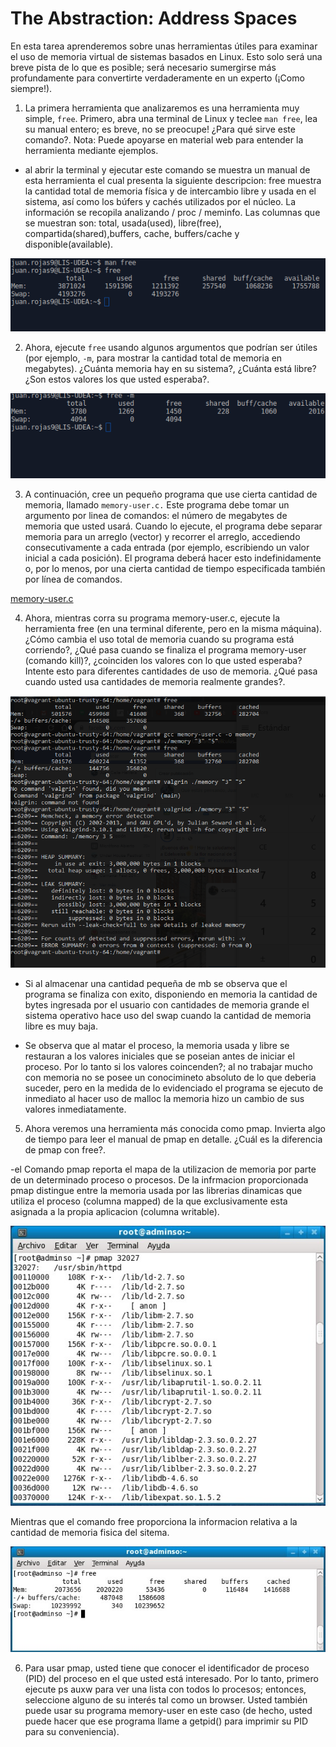 # The Abstraction: Address Spaces #

En esta tarea aprenderemos sobre unas herramientas útiles para examinar el uso de memoria virtual de sistemas basados en Linux. 
Esto solo será una breve pista de lo que es posible; será necesario sumergirse más profundamente para convertirte verdaderamente 
en un experto (¡Como siempre!).

1. La primera herramienta que analizaremos es una herramienta muy simple, ``` free ```. Primero, abra una terminal de Linux y teclee ``` man free ```, lea su manual entero; es breve, no se preocupe! ¿Para qué sirve este comando?. Nota: Puede apoyarse en material web para entender la herramienta mediante ejemplos.

- al abrir la terminal y ejecutar este comando se muestra un manual de esta herramienta el cual presenta la siguiente descripcion: free muestra la cantidad total de memoria física y de intercambio libre y usada en el sistema, así como los búfers y cachés utilizados por el núcleo. La información se recopila analizando / proc / meminfo. Las columnas que se muestran son: total, usada(used), libre(free), compartida(shared),buffers, cache, buffers/cache y disponible(available).

![alt tag](https://github.com/juancr5/lab-address-spaces/blob/master/Respuestas/Imagenes/01%20Free.png)

2. Ahora, ejecute ```free``` usando algunos argumentos que podrían ser útiles (por ejemplo, ```-m```, para mostrar 
la cantidad total de memoria en megabytes). ¿Cuánta memoria hay en su sistema?, ¿Cuánta está libre? 
¿Son estos valores los que usted esperaba?.

![alt tag](https://github.com/juancr5/lab-address-spaces/blob/master/Respuestas/Imagenes/02%20free%20-m.png)

3. A continuación, cree un pequeño programa que use cierta cantidad de memoria, llamado ```memory-user.c.``` Este programa debe tomar un argumento por linea de comandos: el número de megabytes de memoria que usted usará. Cuando lo ejecute, el programa debe separar memoria para un arreglo (vector) y recorrer el arreglo, accediendo consecutivamente a cada entrada (por ejemplo, escribiendo un valor inicial a cada posición). El programa deberá hacer esto indefinidamente o, por lo menos, por una cierta cantidad de tiempo especificada también por línea de comandos.

[memory-user.c](https://github.com/juancr5/lab-address-spaces/blob/master/Respuestas/memory-user.c)

4. Ahora, mientras corra su programa memory-user.c, ejecute la herramienta free (en una terminal diferente, pero en la misma máquina). ¿Cómo cambia el uso total de memoria cuando su programa está corriendo?, ¿Qué pasa cuando se finaliza el programa memory-user (comando kill)?, ¿coinciden los valores con lo que usted esperaba? Intente esto para diferentes cantidades de uso de memoria. ¿Qué pasa cuando usted usa cantidades de memoria realmente grandes?.

![alt tag](https://github.com/juancr5/lab-address-spaces/blob/master/Respuestas/Imagenes/03%20memory-user.c.png)

- Si al almacenar una cantidad pequeña de mb se observa que el programa se finaliza con exito, disponiendo en memoria la cantidad de bytes ingresada por el usuario con cantidades de memoria grande el sistema operativo hace uso del swap cuando la cantidad de memoria libre es muy baja. 

- Se observa que al matar el proceso, la memoria usada y libre se restauran a los valores iniciales que se poseian antes de iniciar el proceso. Por lo tanto si los valores coincenden?; al no trabajar mucho con memoria no se posee un conocimineto absoluto de lo que deberia suceder, pero en la medida de lo evidenciado el programa se ejecuto de inmediato al hacer uso de malloc la memoria hizo un cambio de sus valores inmediatamente. 
 
5. Ahora veremos una herramienta más conocida como pmap. Invierta algo de tiempo para leer el manual de pmap en detalle. ¿Cuál es la diferencia de pmap con free?.

-el Comando pmap reporta el mapa de la utilizacion de memoria por parte de un determinado proceso o procesos. De la infrmacion proporcionada pmap distingue entre la memoria usada por las librerias dinamicas que utiliza el proceso (columna mapped) de la que exclusivamente esta asignada a la propia aplicacion (columna writable).

![alt tag](https://github.com/juancr5/lab-address-spaces/blob/master/Respuestas/Imagenes/04%20pmap%20example.jpg)

Mientras que el comando free proporciona la informacion relativa a la cantidad de memoria fisica del sitema.

![alt tag](https://github.com/juancr5/lab-address-spaces/blob/master/Respuestas/Imagenes/05%20free%20example.jpg)

6. Para usar pmap, usted tiene que conocer el identificador de proceso (PID) del proceso en el que usted está interesado. Por lo tanto, primero ejecute ps auxw para ver una lista con todos lo procesos; entonces, seleccione alguno de su interés tal como un browser. Usted también puede usar su programa memory-user en este caso (de hecho, usted puede hacer que ese programa llame a getpid() para imprimir su PID para su conveniencia).

 

